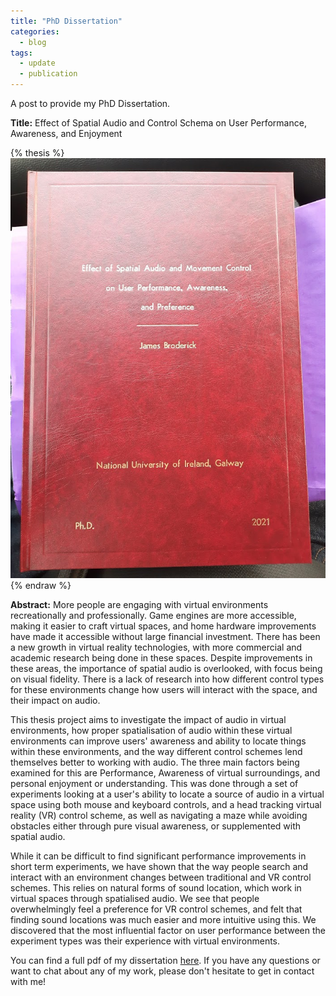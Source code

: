 ```yaml
---
title: "PhD Dissertation"
categories:
  - blog
tags:
  - update
  - publication
---
```


A post to provide my PhD Dissertation.

**Title:** Effect of Spatial Audio and Control Schema on User Performance, Awareness, and Enjoyment

{% thesis %}<img src="assets\images\thesis.jpg" alt="">{% endraw %}


**Abstract:** More people are engaging with virtual environments recreationally and professionally. Game engines are more accessible, making it easier to craft virtual spaces, and home hardware improvements have made it accessible without large financial investment. There has been a new growth in virtual reality technologies, with more commercial and academic research being done in these spaces. Despite improvements in these areas, the importance of spatial audio is overlooked, with focus being on visual fidelity. There is a lack of research into how different control types for these environments change how users will interact with the space, and their impact on audio. 

This thesis project aims to investigate the impact of audio in virtual environments, how proper spatialisation of audio within these virtual environments can improve users' awareness and ability to locate things within these environments, and the way different control schemes lend themselves better to working with audio. The three main factors being examined for this are Performance, Awareness of virtual surroundings, and personal enjoyment or understanding. This was done through a set of experiments looking at a user's ability to locate a source of audio in a virtual space using both mouse and keyboard controls, and a head tracking virtual reality (VR) control scheme, as well as navigating a maze while avoiding obstacles either through pure visual awareness, or supplemented with spatial audio. 

While it can be difficult to find significant performance improvements in short term experiments, we have shown that the way people search and interact with an environment changes between traditional and VR control schemes. This relies on natural forms of sound location, which work in virtual spaces through spatialised audio. We see that people overwhelmingly feel a preference for VR control schemes, and felt that finding sound locations was much easier and more intuitive using this. We discovered that the most influential factor on user performance between the experiment types was their experience with virtual environments.

You can find a full pdf of my dissertation [here][dissertation]. If you have any questions or want to chat about any of my work, please don't hesitate to get in contact with me!

[resume]: https://drive.google.com/file/d/1Itv6Jfj5R6QeXRGIE9BRdg6Io00IHJ-A/view?usp=sharing
[dissertation]:   https://aran.library.nuigalway.ie/handle/10379/17151